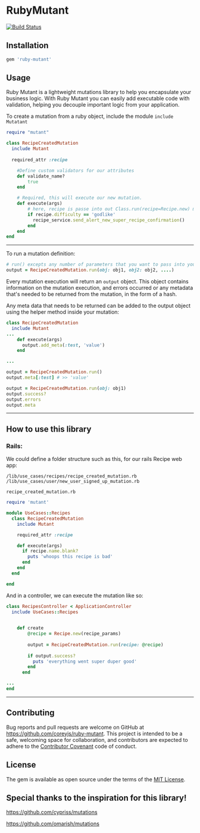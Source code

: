 # RubyMutant
[![Build Status](https://travis-ci.org/coreyjs/ruby-mutant.svg?branch=master)](https://travis-ci.org/coreyjs/ruby-mutant)



## Installation


```ruby
gem 'ruby-mutant'
```


## Usage

Ruby Mutant is a lightweight mutations library to help you encapsulate your business logic.  With Ruby Mutant you can easily add executable code with validation, helping you decouple important logic from your application.

To create a mutation from a ruby object, include the module `include Mutatant`  


```ruby
require "mutant"

class RecipeCreatedMutation
  include Mutant
  
  required_attr :recipe

    #Define custom validators for our attributes
    def validate_name?
        true
    end

    # Required, this will execute our new mutation.
    def execute(args)
        # here, recipe is passe into out Class.run(recipe=Recipe.new) method
        if recipe.difficulty == 'godlike'
          recipe_service.send_alert_new_super_recipe_confirmation()
        end 
    end
end
```

---
To run a mutation definition:
```ruby
# run() excepts any number of parameters that you want to pass into your mutation
output = RecipeCreatedMutation.run(obj: obj1, obj2: obj2, ....)
```

Every mutation execution will return an `output` object.  This object contains information on the
mutation execution, and errors occurred or any metadata that's needed to be returned from the mutation, 
in the form of a hash.

Any meta data that needs to be returned can be added to the output object using the
helper method inside your mutation:

```ruby
class RecipeCreatedMutation
  include Mutant
...
    def execute(args)
      output.add_meta(:test, 'value')
    end

...

output = RecipeCreatedMutation.run()
output.meta[:test] # >> 'value'

```

```ruby
output = RecipeCreatedMutation.run(obj: obj1)
output.success?
output.errors
output.meta
```

---
## How to use this library

### Rails:
We could define a folder structure such as this, for our rails Recipe web app:
```
/lib/use_cases/recipes/recipe_created_mutation.rb
/lib/use_cases/user/new_user_signed_up_mutation.rb
```

`recipe_created_mutation.rb`
```ruby
require 'mutant'

module UseCases::Recipes
  class RecipeCreatedMutation
    include Mutant

    required_attr :recipe

    def execute(args)
      if recipe.name.blank?
        puts 'whoops this recipe is bad'
      end
    end
  end

end
```

And in a controller, we can execute the mutation like so:

```ruby
class RecipesController < ApplicationController
  include UseCases::Recipes

 
    def create
        @recipe = Recipe.new(recipe_params)
        
        output = RecipeCreatedMutation.run(recipe: @recipe)
    
        if output.success?
          puts 'everything went super duper good'
        end
      end 

...
end
```


---


## Contributing

Bug reports and pull requests are welcome on GitHub at https://github.com/coreyjs/ruby-mutant. This project is intended to be a safe, welcoming space for collaboration, and contributors are expected to adhere to the [Contributor Covenant](http://contributor-covenant.org) code of conduct.

## License

The gem is available as open source under the terms of the [MIT License](https://opensource.org/licenses/MIT).


## Special thanks to the inspiration for this library!

https://github.com/cypriss/mutations

https://github.com/omarish/mutations


